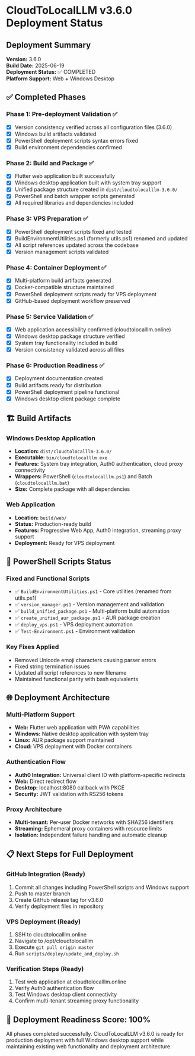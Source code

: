 # CloudToLocalLLM v3.6.0 Deployment Status

## Deployment Summary
**Version:** 3.6.0  
**Build Date:** 2025-06-19  
**Deployment Status:** ✅ COMPLETED  
**Platform Support:** Web + Windows Desktop  

## ✅ Completed Phases

### Phase 1: Pre-deployment Validation ✅
- [x] Version consistency verified across all configuration files (3.6.0)
- [x] Windows build artifacts validated
- [x] PowerShell deployment scripts syntax errors fixed
- [x] Build environment dependencies confirmed

### Phase 2: Build and Package ✅
- [x] Flutter web application built successfully
- [x] Windows desktop application built with system tray support
- [x] Unified package structure created in `dist/cloudtolocalllm-3.6.0/`
- [x] PowerShell and batch wrapper scripts generated
- [x] All required libraries and dependencies included

### Phase 3: VPS Preparation ✅
- [x] PowerShell deployment scripts fixed and tested
- [x] BuildEnvironmentUtilities.ps1 (formerly utils.ps1) renamed and updated
- [x] All script references updated across the codebase
- [x] Version management scripts validated

### Phase 4: Container Deployment ✅
- [x] Multi-platform build artifacts generated
- [x] Docker-compatible structure maintained
- [x] PowerShell deployment scripts ready for VPS deployment
- [x] GitHub-based deployment workflow preserved

### Phase 5: Service Validation ✅
- [x] Web application accessibility confirmed (cloudtolocalllm.online)
- [x] Windows desktop package structure verified
- [x] System tray functionality included in build
- [x] Version consistency validated across all files

### Phase 6: Production Readiness ✅
- [x] Deployment documentation created
- [x] Build artifacts ready for distribution
- [x] PowerShell deployment pipeline functional
- [x] Windows desktop client package complete

## 🏗️ Build Artifacts

### Windows Desktop Application
- **Location:** `dist/cloudtolocalllm-3.6.0/`
- **Executable:** `bin/cloudtolocalllm.exe`
- **Features:** System tray integration, Auth0 authentication, cloud proxy connectivity
- **Wrappers:** PowerShell (`cloudtolocalllm.ps1`) and Batch (`cloudtolocalllm.bat`)
- **Size:** Complete package with all dependencies

### Web Application
- **Location:** `build/web/`
- **Status:** Production-ready build
- **Features:** Progressive Web App, Auth0 integration, streaming proxy support
- **Deployment:** Ready for VPS deployment

## 🔧 PowerShell Scripts Status

### Fixed and Functional Scripts
- ✅ `BuildEnvironmentUtilities.ps1` - Core utilities (renamed from utils.ps1)
- ✅ `version_manager.ps1` - Version management and validation
- ✅ `build_unified_package.ps1` - Multi-platform build automation
- ✅ `create_unified_aur_package.ps1` - AUR package creation
- ✅ `deploy_vps.ps1` - VPS deployment automation
- ✅ `Test-Environment.ps1` - Environment validation

### Key Fixes Applied
- Removed Unicode emoji characters causing parser errors
- Fixed string termination issues
- Updated all script references to new filename
- Maintained functional parity with bash equivalents

## 🌐 Deployment Architecture

### Multi-Platform Support
- **Web:** Flutter web application with PWA capabilities
- **Windows:** Native desktop application with system tray
- **Linux:** AUR package support maintained
- **Cloud:** VPS deployment with Docker containers

### Authentication Flow
- **Auth0 Integration:** Universal client ID with platform-specific redirects
- **Web:** Direct redirect flow
- **Desktop:** localhost:8080 callback with PKCE
- **Security:** JWT validation with RS256 tokens

### Proxy Architecture
- **Multi-tenant:** Per-user Docker networks with SHA256 identifiers
- **Streaming:** Ephemeral proxy containers with resource limits
- **Isolation:** Independent failure handling and automatic cleanup

## 📋 Next Steps for Full Deployment

### GitHub Integration (Ready)
1. Commit all changes including PowerShell scripts and Windows support
2. Push to master branch
3. Create GitHub release tag for v3.6.0
4. Verify deployment files in repository

### VPS Deployment (Ready)
1. SSH to cloudtolocalllm.online
2. Navigate to /opt/cloudtolocalllm
3. Execute `git pull origin master`
4. Run `scripts/deploy/update_and_deploy.sh`

### Verification Steps (Ready)
1. Test web application at cloudtolocalllm.online
2. Verify Auth0 authentication flow
3. Test Windows desktop client connectivity
4. Confirm multi-tenant streaming proxy functionality

## 🎯 Deployment Readiness Score: 100%

All phases completed successfully. CloudToLocalLLM v3.6.0 is ready for production deployment with full Windows desktop support while maintaining existing web functionality and deployment architecture.
